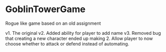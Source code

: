 # GoblinTowerGame
Rogue like game based on an old assignment

v1. The original
v2. Added ability for player to add name
v3. Removed bug that creating a new character ended up making 2. Allow player to now choose whether to attack or defend instead of automating.